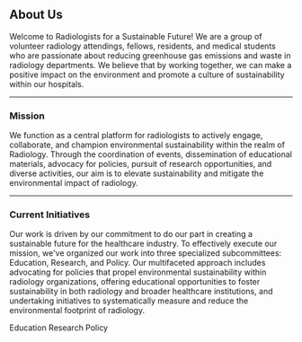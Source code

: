 ## About Us

Welcome to Radiologists for a Sustainable Future! We are a group of volunteer radiology attendings, fellows, residents, and medical students who are passionate about reducing greenhouse gas emissions and waste in radiology departments. We believe that by working together, we can make a positive impact on the environment and promote a culture of sustainability within our hospitals.

---

### Mission

We function as a central platform for radiologists to actively engage, collaborate, and champion environmental sustainability within the realm of Radiology. Through the coordination of events, dissemination of educational materials, advocacy for policies, pursuit of research opportunities, and diverse activities, our aim is to elevate sustainability and mitigate the environmental impact of radiology.

---

### Current Initiatives

Our work is driven by our commitment to do our part in creating a sustainable future for the healthcare industry. To effectively execute our mission, we've organized our work into three specialized subcommittees: Education, Research, and Policy. Our multifaceted approach includes advocating for policies that propel environmental sustainability within radiology organizations, offering educational opportunities to foster sustainability in both radiology and broader healthcare institutions, and undertaking initiatives to systematically measure and reduce the environmental footprint of radiology.

Education
Research
Policy

